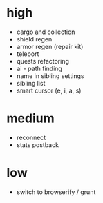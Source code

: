 # high
 * cargo and collection
 * shield regen
 * armor regen (repair kit)
 * teleport
 * quests refactoring
 * ai - path finding
 * name in sibling settings
 * sibling list
 * smart cursor (e, i, a, s)

# medium

 * reconnect
 * stats postback

# low

 * switch to browserify / grunt
